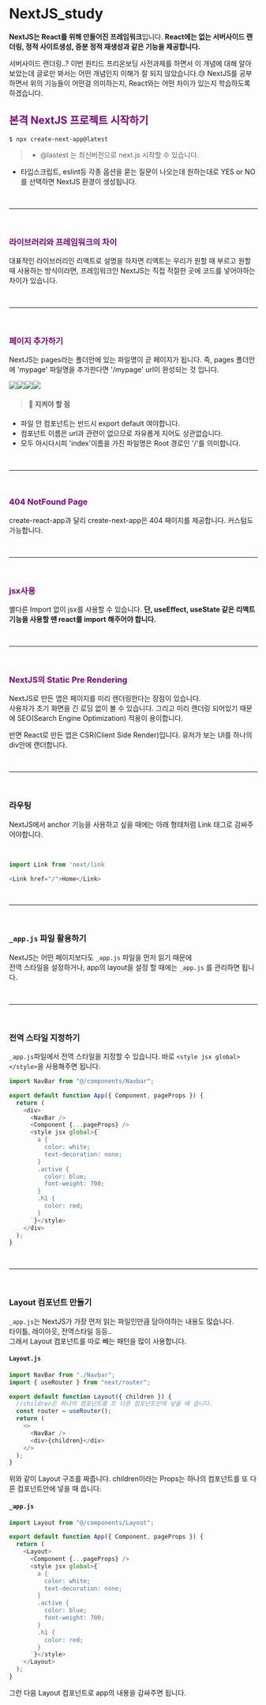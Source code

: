 # NextJS_study

**NextJS는 React를 위해 만들어진 프레임워크**입니다.
**React에는 없는 서버사이드 랜더링, 정적 사이트생성, 증분 정적 재생성과 같은 기능을 제공합니다.**

서버사이드 랜더링..? 이번 원티드 프리온보딩 사전과제를 하면서 이 개념에 대해 알아보았는데 글로만 봐서는 어떤 개념인지 이해가 잘 되지 않았습니다.😓 NextJS를 공부하면서 위의 기능들이 어떤걸 의미하는지, React와는 어떤 차이가 있는지 학습하도록 하겠습니다.

## <span style="color:purple">본격 NextJS 프로젝트 시작하기

`$ npx create-next-app@latest`

> - @lastest 는 최신버전으로 next.js 시작할 수 있습니다.

- 타입스크립트, eslint등 각종 옵션을 묻는 질문이 나오는데 원하는대로 YES or NO를 선택하면 NextJS 환경이 생성됩니다.

<br/>

---

<br/>

### <span style="color:purple">라이브러리와 프레임워크의 차이

대표적인 라이브러리인 리액트로 설명을 하자면 리액트는 우리가 원할 때 부르고 원할 때 사용하는 방식이라면, 프레임워크인 NextJS는 직접 적절한 곳에 코드를 넣어야하는 차이가 있습니다.

<br/>

---

<br/>

### <span style="color:purple">페이지 추가하기

NextJS는 pages라는 폴더안에 있는 파일명이 곧 페이지가 됩니다.
즉, pages 폴더안에 'mypage' 파일명을 추가한다면 '/mypage' url이 완성되는 것 입니다.

![](https://velog.velcdn.com/images/mudidu/post/4b9bd259-fb90-4072-8516-4e41f534b5dc/image.png)![](https://velog.velcdn.com/images/mudidu/post/7b0e6805-943a-4233-b343-af9d564739cc/image.png)![](https://velog.velcdn.com/images/mudidu/post/6a92a4d6-a4cb-4c45-a1d6-4264535318d0/image.png)![](https://velog.velcdn.com/images/mudidu/post/5882ee6c-264c-4714-ad9f-b6ffbfb06246/image.png)

> #### 💬 지켜야 할 점

- 파일 안 컴포넌트는 반드시 export default 여야합니다.
- 컴포넌트 이름은 url과 관련이 없으므로 자유롭게 지어도 상관없습니다.
- 모두 아시다시피 'index'이름을 가진 파일명은 Root 경로인 '/'를 의미합니다.

<br/>

---

<br/>

### <span style="color:purple">404 NotFound Page

create-react-app과 달리 create-next-app은 404 페이지를 제공합니다.
커스텀도 가능합니다.

<br/>

---

<br/>

### <span style="color:purple">jsx사용

별다른 Import 없이 jsx를 사용할 수 있습니다.
**단, useEffect, useState 같은 리액트 기능을 사용할 땐 react를 import 해주어야 합니다.**

<br/>

---

<br/>

### <span style="color:purple">NextJS의 Static Pre Rendering

NextJS로 만든 앱은 페이지를 미리 렌더링한다는 장점이 있습니다.<br/>
사용자가 초기 화면을 긴 로딩 없이 볼 수 있습니다. 그리고 미리 랜더링 되어있기 때문에 SEO(Search Engine Optimization) 적용이 용이합니다.

반면 React로 만든 앱은 CSR(Client Side Render)입니다. 유저가 보는 UI를 하나의 div안에 랜더합니다.

<br/>

---

<br/>

### 라우팅

NextJS에서 anchor 기능을 사용하고 싶을 때에는
아래 형태처럼 Link 태그로 감싸주어야합니다.

<br/>

```javascript
import Link from 'next/link

<Link href="/">Home</Link>
```

<br/>

---

<br/>

### `_app.js` 파일 활용하기

NextJS는 어떤 페이지보다도 `_app.js` 파일을 먼저 읽기 때문에<br/>
전역 스타일을 설정하거나, app의 layout을 설정 할 때에는 `_app.js` 를 관리하면 됩니다.

<br/>

---

<br/>

### 전역 스타일 지정하기

`_app.js`파일에서 전역 스타일을 지정할 수 있습니다. 바로 `<style jsx global></style>`을 사용해주면 됩니다.

```javascript
import NavBar from "@/components/Navbar";

export default function App({ Component, pageProps }) {
  return (
    <div>
      <NavBar />
      <Component {...pageProps} />
      <style jsx global>{`
        a {
          color: white;
          text-decoration: none;
        }
        .active {
          color: blue;
          font-weight: 700;
        }
        .h1 {
          color: red;
        }
      `}</style>
    </div>
  );
}
```

<br/>

---

<br/>

### Layout 컴포넌트 만들기

`_app.js`는 NextJS가 가장 먼저 읽는 파일인만큼 담아야하는 내용도 많습니다. <br/>
타이틀, 레이아웃, 전역스타일 등등..<br/>
그래서 Layout 컴포넌트를 따로 빼는 패턴을 많이 사용합니다.

#### `Layout.js`

```javascript
import NavBar from "./Navbar";
import { useRouter } from "next/router";

export default function Layout({ children }) {
  //children은 하나의 컴포넌트를 또 다른 컴포넌트안에 넣을 때 씁니다.
  const router = useRouter();
  return (
    <>
      <NavBar />
      <div>{children}</div>
    </>
  );
}
```

위와 같이 Layout 구조를 짜줍니다.
children이라는 Props는 하나의 컴포넌트를 또 다른 컴포넌트안에 넣을 때 씁니다.

#### `_app.js`

```javascript
import Layout from "@/components/Layout";

export default function App({ Component, pageProps }) {
  return (
    <Layout>
      <Component {...pageProps} />
      <style jsx global>{`
        a {
          color: white;
          text-decoration: none;
        }
        .active {
          color: blue;
          font-weight: 700;
        }
        .h1 {
          color: red;
        }
      `}</style>
    </Layout>
  );
}
```

그런 다음 Layout 컴포넌트로 app의 내용을 감싸주면 됩니다.
